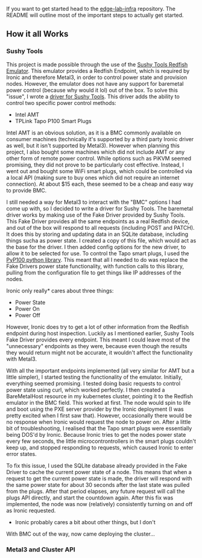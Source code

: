 If you want to get started head to the [edge-lab-infra](https://github.com/ashmantis1/edge-lab-infra) repository. The README will outline most of the important steps to actually get started.

## How it all Works

### Sushy Tools 
This project is  made possible through the use of the [Sushy Tools Redfish Emulator](https://docs.openstack.org/sushy/latest/). This emulator provides a Redfish Endpoint, which is required by Ironic and therefore Metal3, in order to control power state and provision nodes. However, the emulator does not have any support for baremetal power control (because why would it lol) out of the box. To solve this "issue", I wrote a [driver for Sushy Tools](https://github.com/ashmantis1/sushy-tools-baremetal). This driver adds the ability to control two specific power control methods: 

- Intel AMT
- TPLink Tapo P100 Smart Plugs

Intel AMT is an obvious solution, as it is a BMC commonly available on consumer machines (technically it's supported by a third party Ironic driver as well, but it isn't supported by Metal3). However when planning this project, I also bought some machines which did not include AMT or any other form of remote power control. While options such as PiKVM seemed promising, they did not prove to be particularly cost effective. Instead, I went out and bought some WiFi smart plugs, which could be controlled via a local API (making sure to buy ones which did not require an internet connection). At about $15 each, these seemed to be a cheap and easy way to provide BMC. 

I still needed a way for Metal3 to interact with the "BMC" options I had come up with, so I decided to write a driver for Sushy Tools. The baremetal driver works by making use of the Fake Driver provided by Sushy Tools. This Fake Driver provides all the same endpoints as a real Redfish device, and out of the box will respond to all requests (including POST and PATCH). It does this by storing and updating data in an SQLite database, including things sucha as power state. I created a copy of this file, which would act as the base for the driver. I then added config options for the new driver, to allow it to be selected for use. To control the Tapo smart plugs, I used the [PyP100 python library](https://github.com/fishbigger/TapoP100/blob/main/PyP100/PyP100.py). This meant that all I needed to do was replace the Fake Drivers power state functionality, with function calls to this library, pulling from the configuration file to get things like IP addresses of the nodes. 

Ironic only really* cares about three things: 

- Power State
- Power On
- Power Off

However, Ironic does try to get a lot of other information from the Redfish endpoint during host inspection. Luckily as I mentioned earlier, Sushy Tools Fake Driver provides every endpoint. This meant I could leave most of the "unnecessary" endpoints as they were, because even though the results they would return might not be accurate, it wouldn't affect the functionality with Metal3.

With all the important endpoints implemented (all very similar for AMT but a little simpler), I started testing the functionality of the emulator. Initially, everything seemed promising. I tested doing basic requests to control power state using curl, which worked perfectly. I then created a BareMetalHost resource in my kubernetes cluster, pointing it to the Redfish emulator in the BMC field. This worked at first. The node would spin to life and boot using the PXE server provider by the Ironic deployment (I was pretty excited when I first saw that). However, occasionally there would be no response when Ironic would request the node to power on. After a little bit of troubleshooting, I realised that the Tapo smart plugs were essentially being DOS'd by Ironic. Because Ironic tries to get the nodes power state every few seconds, the little microcontrontrollers in the smart plugs couldn't keep up, and stopped responding to requests, which caused Ironic to enter error states. 

To fix this issue, I used the SQLite database already provided in the Fake Driver to cache the current power state of a node. This means that when a request to get the current power state is made, the driver will respond with the same power state for about 30 seconds after the last state was pulled from the plugs. After that period elapses, any future request will  call the plugs API directly, and start the countdown again. After this fix was implemented, the node was now (relatively) consistently turning on and off as Ironic requested. 

* Ironic probably cares a bit about other things, but I don't

With BMC out of the way, now came deploying the cluster...


### Metal3 and Cluster API 


